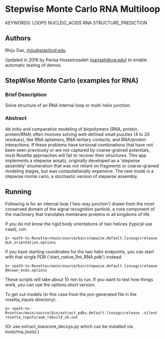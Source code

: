 # Stepwise Monte Carlo RNA Multiloop

KEYWORDS: LOOPS NUCLEIC_ACIDS RNA STRUCTURE_PREDICTION

## Authors
Rhiju Das, rhiju@stanford.edu

Updated in 2016 by Parisa Hosseinzadeh (parisah@uw.edu) to enable automatic testing of demos.

## StepWise Monte Carlo (examples for RNA)

### Brief Description

Solve structure of an RNA internal loop or multi-helix junction.

### Abstract

Ab initio and comparative modeling of biopolymers (RNA, protein, protein/RNA) often involves solving well-defined small puzzles (4 to 20 residues), like RNA aptamers, RNA tertiary contacts, and RNA/protein interactions. If these problems have torsional combinations that have not been seen previously or are not captured by coarse-grained potentials, most Rosetta approaches will fail to recover their structures.  This app implements a stepwise ansatz, originally developed as a 'stepwise assembly' enumeration that was not reliant on fragments or coarse-grained modeling stages, but was computationally expensive. The new mode is a stepwise monte carlo, a stochastic version of stepwise assembly. 


## Running

Following is for an internal loop ('two-way junction') drawn from the most conserved domain of the signal recognition particle, a core component of the machinery that translates membrane proteins in all kingdoms of life.

If you do not know the rigid body orientations of two helices (typical use case), run:

```
$> <path-to-Rosetta>/main/source/bin/stepwise.default.linuxgccrelease @uk_orientation.options
```

If you have starting coordinates for the two helix endpoints, you can start with that single PDB ('start_native_1lnt_RNA.pdb') instead:

```
$> <path-to-Rosetta>/main/source/bin/stepwise.default.linuxgccrelease @known_ends.options 
```
These scripts will take about 10 min to run. If you want to test how things work, you can use the options.short version. 

To get out models (in this case from the pre-generated file in the rosetta_inputs directory):

```
$> <path-to-Rosetta>/main/source/bin/extract_pdbs.default.linuxgccrelease -silent rosetta_inputs/swm_rebuild_uk.out 
```

(Or use extract_lowscore_decoys.py which can be installed via tools/rna_tools/.)

